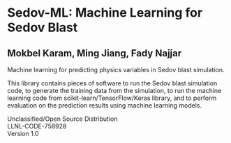 # Sedov-ML: Machine Learning for Sedov Blast

## Mokbel Karam, Ming Jiang, Fady Najjar

Machine learning for predicting physics variables in Sedov blast simulation.

This library contains pieces of software to run the Sedov blast simulation code, to generate the training data from the simulation, to run the machine learning code from scikit-learn/TensorFlow/Keras library, and to perform evaluation on the prediction results using machine learning models.

Unclassified/Open Source Distribution  
LLNL-CODE-758928  
Version 1.0